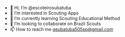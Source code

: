- 👋 Hi, I’m @escoteirosubatuba
- 👀 I’m interested in Scouting Apps
- 🌱 I’m currently learning Scouting Educational Method
- 💞️ I’m looking to collaborate on Brazil Scouts
- 📫 How to reach me geubatuba505sp@gmail.com

<!---
escoteirosubatuba/escoteirosubatuba is a ✨ special ✨ repository because its `README.md` (this file) appears on your GitHub profile.
You can click the Preview link to take a look at your changes.
--->
